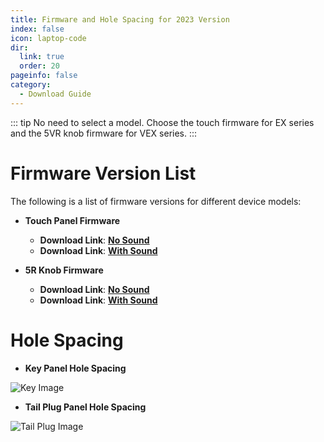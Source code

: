 ```yaml
---
title: Firmware and Hole Spacing for 2023 Version
index: false
icon: laptop-code
dir:
  link: true
  order: 20
pageinfo: false
category:
  - Download Guide
---
```

::: tip
No need to select a model. Choose the touch firmware for EX series and the 5VR knob firmware for VEX series.
:::

# Firmware Version List
The following is a list of firmware versions for different device models:

- **Touch Panel Firmware**
  - **Download Link**: **[No Sound](https://likeyou156156.online:9000/lky/lky/2023/QY_Eiffel_One_mute.MVAX)**
  - **Download Link**: **[With Sound](https://likeyou156156.online:9000/lky/lky/2023/QY_Eiffel_One_20230706_02.MVAX)**

- **5R Knob Firmware**
  - **Download Link**: **[No Sound](https://likeyou156156.online:9000/lky/lky/2023/QY_Eiffel_One_VRmute.MVAX)**
  - **Download Link**: **[With Sound](https://likeyou156156.online:9000/lky/old_bin/QY_Eiffel_One_VR.MVAX)**

# Hole Spacing
- **Key Panel Hole Spacing**

![Key Image](/image/1.png)

- **Tail Plug Panel Hole Spacing**

![Tail Plug Image](/image/2.png)